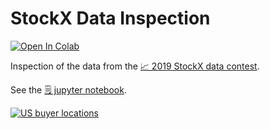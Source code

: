 # StockX Data Inspection

<a target="_blank" href="https://colab.research.google.com/github/Davideck123/stockx-data-inspection/blob/master/stockx_data_inspection.ipynb">
  <img src="https://colab.research.google.com/assets/colab-badge.svg" alt="Open In Colab"/>
</a>

<br>

Inspection of the data from the [📈 2019 StockX data contest](https://stockx.com/news/the-2019-data-contest/).

See the [🗒️ jupyter notebook](./stockx_data_inspection.ipynb).

[![US buyer locations](./img/us_buyer_locations.png)](./stockx_data_inspection.ipynb)
